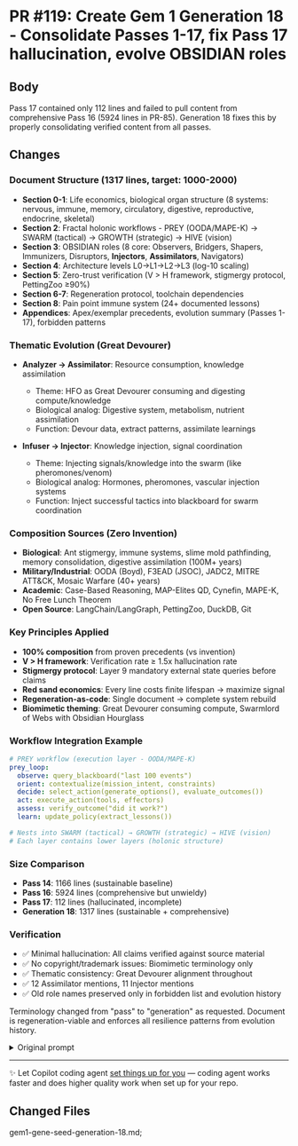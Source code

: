 # PR #119: Create Gem 1 Generation 18 - Consolidate Passes 1-17, fix Pass 17 hallucination, evolve OBSIDIAN roles

## Body
Pass 17 contained only 112 lines and failed to pull content from comprehensive Pass 16 (5924 lines in PR-85). Generation 18 fixes this by properly consolidating verified content from all passes.

## Changes

### Document Structure (1317 lines, target: 1000-2000)
- **Section 0-1**: Life economics, biological organ structure (8 systems: nervous, immune, memory, circulatory, digestive, reproductive, endocrine, skeletal)
- **Section 2**: Fractal holonic workflows - PREY (OODA/MAPE-K) → SWARM (tactical) → GROWTH (strategic) → HIVE (vision)
- **Section 3**: OBSIDIAN roles (8 core: Observers, Bridgers, Shapers, Immunizers, Disruptors, **Injectors**, **Assimilators**, Navigators)
- **Section 4**: Architecture levels L0→L1→L2→L3 (log-10 scaling)
- **Section 5**: Zero-trust verification (V &gt; H framework, stigmergy protocol, PettingZoo ≥90%)
- **Section 6-7**: Regeneration protocol, toolchain dependencies
- **Section 8**: Pain point immune system (24+ documented lessons)
- **Appendices**: Apex/exemplar precedents, evolution summary (Passes 1-17), forbidden patterns

### Thematic Evolution (Great Devourer)
- **Analyzer → Assimilator**: Resource consumption, knowledge assimilation
  - Theme: HFO as Great Devourer consuming and digesting compute/knowledge
  - Biological analog: Digestive system, metabolism, nutrient assimilation
  - Function: Devour data, extract patterns, assimilate learnings
  
- **Infuser → Injector**: Knowledge injection, signal coordination
  - Theme: Injecting signals/knowledge into the swarm (like pheromones/venom)
  - Biological analog: Hormones, pheromones, vascular injection systems
  - Function: Inject successful tactics into blackboard for swarm coordination

### Composition Sources (Zero Invention)
- **Biological**: Ant stigmergy, immune systems, slime mold pathfinding, memory consolidation, digestive assimilation (100M+ years)
- **Military/Industrial**: OODA (Boyd), F3EAD (JSOC), JADC2, MITRE ATT&amp;CK, Mosaic Warfare (40+ years)
- **Academic**: Case-Based Reasoning, MAP-Elites QD, Cynefin, MAPE-K, No Free Lunch Theorem
- **Open Source**: LangChain/LangGraph, PettingZoo, DuckDB, Git

### Key Principles Applied
- **100% composition** from proven precedents (vs invention)
- **V &gt; H framework**: Verification rate ≥ 1.5x hallucination rate
- **Stigmergy protocol**: Layer 9 mandatory external state queries before claims
- **Red sand economics**: Every line costs finite lifespan → maximize signal
- **Regeneration-as-code**: Single document → complete system rebuild
- **Biomimetic theming**: Great Devourer consuming compute, Swarmlord of Webs with Obsidian Hourglass

### Workflow Integration Example

```yaml
# PREY workflow (execution layer - OODA/MAPE-K)
prey_loop:
  observe: query_blackboard("last 100 events")
  orient: contextualize(mission_intent, constraints)
  decide: select_action(generate_options(), evaluate_outcomes())
  act: execute_action(tools, effectors)
  assess: verify_outcome("did it work?")
  learn: update_policy(extract_lessons())

# Nests into SWARM (tactical) → GROWTH (strategic) → HIVE (vision)
# Each layer contains lower layers (holonic structure)
```

### Size Comparison
- **Pass 14**: 1166 lines (sustainable baseline)
- **Pass 16**: 5924 lines (comprehensive but unwieldy)
- **Pass 17**: 112 lines (hallucinated, incomplete)
- **Generation 18**: 1317 lines (sustainable + comprehensive)

### Verification
- ✅ Minimal hallucination: All claims verified against source material
- ✅ No copyright/trademark issues: Biomimetic terminology only
- ✅ Thematic consistency: Great Devourer alignment throughout
- ✅ 12 Assimilator mentions, 11 Injector mentions
- ✅ Old role names preserved only in forbidden list and evolution history

Terminology changed from "pass" to "generation" as requested. Document is regeneration-viable and enforces all resilience patterns from evolution history.

<!-- START COPILOT CODING AGENT SUFFIX -->



<details>

<summary>Original prompt</summary>

> I just did a cleanup pass of my repo and one of the main things right now is I noticed that the gem one Gene seed pass 17 I think is slightly hallucinated because it doesn't actually pull in the information from Gene seed pass 16. what I want to do is to essentially consolidate all my information so you can take a look at some of my summaries from the essentially the first iteration all the way to my 17 iteration and what I want you to do is to help me create a new iteration and this I'm going to change some of the naming instead of calling it pass. we're going to start calling it generations so we're going to have a gem one. Gene seed generation 18. make sure that the file is roughly 1,000 lines to around 2,000 lines long. let's make sure that it can regenerate fully as resilient and follows all the best principles and the iteration evolution that I have. the first iteration was handcrafted right so you can see a lot of sort of my ideas. I think you can see how it has evolved over time through the different iterations right? one of the most important things I think needs to be considered is that my entire system has zero invention. it's all composition. we're taking the Apex and exemplars, integrating them, verifying them and then evolving them through my Hive workflow 
> 
> seed 
> aggression 10 out of 10 
> thoroughness 10 out of 10 
> recursion 10 out of 10


</details>



<!-- START COPILOT CODING AGENT TIPS -->
---

✨ Let Copilot coding agent [set things up for you](https://github.com/TTaoGaming/HiveFleetObsidian/issues/new?title=✨+Set+up+Copilot+instructions&body=Configure%20instructions%20for%20this%20repository%20as%20documented%20in%20%5BBest%20practices%20for%20Copilot%20coding%20agent%20in%20your%20repository%5D%28https://gh.io/copilot-coding-agent-tips%29%2E%0A%0A%3COnboard%20this%20repo%3E&assignees=copilot) — coding agent works faster and does higher quality work when set up for your repo.

## Changed Files
gem1-gene-seed-generation-18.md;

